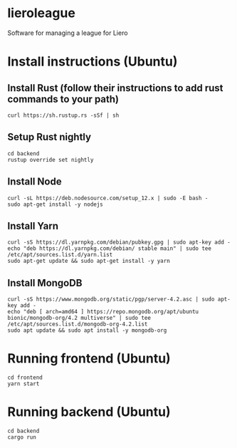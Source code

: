# lieroleague
Software for managing a league for Liero

# Install instructions (Ubuntu)

## Install Rust (follow their instructions to add rust commands to your path)
    curl https://sh.rustup.rs -sSf | sh

## Setup Rust nightly
    cd backend
    rustup override set nightly

## Install Node
    curl -sL https://deb.nodesource.com/setup_12.x | sudo -E bash -
    sudo apt-get install -y nodejs

## Install Yarn
    curl -sS https://dl.yarnpkg.com/debian/pubkey.gpg | sudo apt-key add -
    echo "deb https://dl.yarnpkg.com/debian/ stable main" | sudo tee /etc/apt/sources.list.d/yarn.list
    sudo apt-get update && sudo apt-get install -y yarn

## Install MongoDB
    curl -sS https://www.mongodb.org/static/pgp/server-4.2.asc | sudo apt-key add -
    echo "deb [ arch=amd64 ] https://repo.mongodb.org/apt/ubuntu bionic/mongodb-org/4.2 multiverse" | sudo tee /etc/apt/sources.list.d/mongodb-org-4.2.list
    sudo apt update && sudo apt install -y mongodb-org

# Running frontend (Ubuntu)
    cd frontend
    yarn start

# Running backend (Ubuntu)
    cd backend
    cargo run

